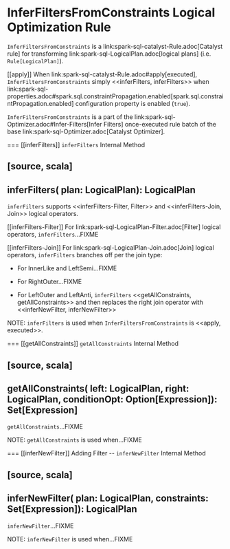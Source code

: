 # InferFiltersFromConstraints Logical Optimization Rule

`InferFiltersFromConstraints` is a link:spark-sql-catalyst-Rule.adoc[Catalyst rule] for transforming link:spark-sql-LogicalPlan.adoc[logical plans] (i.e. `Rule[LogicalPlan]`).

[[apply]]
When link:spark-sql-catalyst-Rule.adoc#apply[executed], `InferFiltersFromConstraints` simply <<inferFilters, inferFilters>> when link:spark-sql-properties.adoc#spark.sql.constraintPropagation.enabled[spark.sql.constraintPropagation.enabled] configuration property is enabled (`true`).

`InferFiltersFromConstraints` is a part of the link:spark-sql-Optimizer.adoc#Infer-Filters[Infer Filters] once-executed rule batch of the base link:spark-sql-Optimizer.adoc[Catalyst Optimizer].

=== [[inferFilters]] `inferFilters` Internal Method

[source, scala]
----
inferFilters(
  plan: LogicalPlan): LogicalPlan
----

`inferFilters` supports <<inferFilters-Filter, Filter>> and <<inferFilters-Join, Join>> logical operators.

[[inferFilters-Filter]]
For link:spark-sql-LogicalPlan-Filter.adoc[Filter] logical operators, `inferFilters`...FIXME

[[inferFilters-Join]]
For link:spark-sql-LogicalPlan-Join.adoc[Join] logical operators, `inferFilters` branches off per the join type:

* For InnerLike and LeftSemi...FIXME

* For RightOuter...FIXME

* For LeftOuter and LeftAnti, `inferFilters` <<getAllConstraints, getAllConstraints>> and then replaces the right join operator with <<inferNewFilter, inferNewFilter>>

NOTE: `inferFilters` is used when `InferFiltersFromConstraints` is <<apply, executed>>.

=== [[getAllConstraints]] `getAllConstraints` Internal Method

[source, scala]
----
getAllConstraints(
  left: LogicalPlan,
  right: LogicalPlan,
  conditionOpt: Option[Expression]): Set[Expression]
----

`getAllConstraints`...FIXME

NOTE: `getAllConstraints` is used when...FIXME

=== [[inferNewFilter]] Adding Filter -- `inferNewFilter` Internal Method

[source, scala]
----
inferNewFilter(
  plan: LogicalPlan,
  constraints: Set[Expression]): LogicalPlan
----

`inferNewFilter`...FIXME

NOTE: `inferNewFilter` is used when...FIXME
